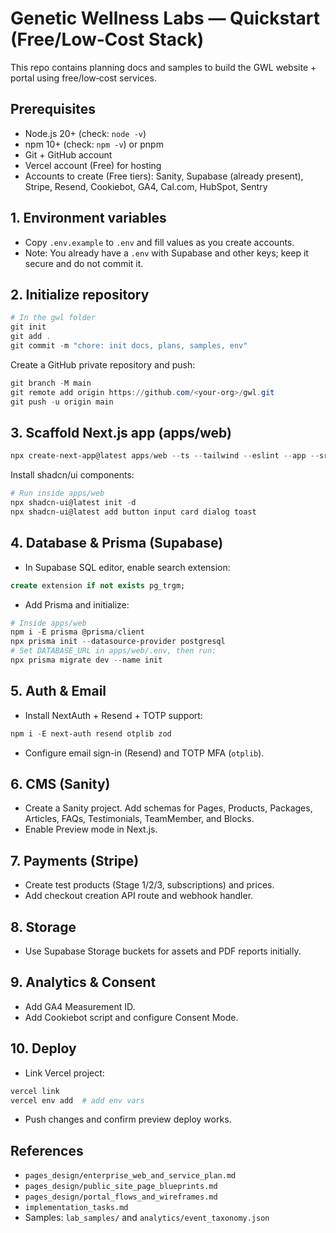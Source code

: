 # Genetic Wellness Labs — Quickstart (Free/Low‑Cost Stack)

This repo contains planning docs and samples to build the GWL website + portal using free/low‑cost services.

## Prerequisites
- Node.js 20+ (check: `node -v`)
- npm 10+ (check: `npm -v`) or pnpm
- Git + GitHub account
- Vercel account (Free) for hosting
- Accounts to create (Free tiers): Sanity, Supabase (already present), Stripe, Resend, Cookiebot, GA4, Cal.com, HubSpot, Sentry

## 1. Environment variables
- Copy `.env.example` to `.env` and fill values as you create accounts.
- Note: You already have a `.env` with Supabase and other keys; keep it secure and do not commit it.

## 2. Initialize repository
```powershell
# In the gwl folder
git init
git add .
git commit -m "chore: init docs, plans, samples, env"
```

Create a GitHub private repository and push:
```powershell
git branch -M main
git remote add origin https://github.com/<your-org>/gwl.git
git push -u origin main
```

## 3. Scaffold Next.js app (apps/web)
```powershell
npx create-next-app@latest apps/web --ts --tailwind --eslint --app --src-dir --import-alias "@/*"
```

Install shadcn/ui components:
```powershell
# Run inside apps/web
npx shadcn-ui@latest init -d
npx shadcn-ui@latest add button input card dialog toast
```

## 4. Database & Prisma (Supabase)
- In Supabase SQL editor, enable search extension:
```sql
create extension if not exists pg_trgm;
```
- Add Prisma and initialize:
```powershell
# Inside apps/web
npm i -E prisma @prisma/client
npx prisma init --datasource-provider postgresql
# Set DATABASE_URL in apps/web/.env, then run:
npx prisma migrate dev --name init
```

## 5. Auth & Email
- Install NextAuth + Resend + TOTP support:
```powershell
npm i -E next-auth resend otplib zod
```
- Configure email sign-in (Resend) and TOTP MFA (`otplib`).

## 6. CMS (Sanity)
- Create a Sanity project. Add schemas for Pages, Products, Packages, Articles, FAQs, Testimonials, TeamMember, and Blocks.
- Enable Preview mode in Next.js.

## 7. Payments (Stripe)
- Create test products (Stage 1/2/3, subscriptions) and prices.
- Add checkout creation API route and webhook handler.

## 8. Storage
- Use Supabase Storage buckets for assets and PDF reports initially.

## 9. Analytics & Consent
- Add GA4 Measurement ID.
- Add Cookiebot script and configure Consent Mode.

## 10. Deploy
- Link Vercel project:
```powershell
vercel link
vercel env add  # add env vars
```
- Push changes and confirm preview deploy works.

## References
- `pages_design/enterprise_web_and_service_plan.md`
- `pages_design/public_site_page_blueprints.md`
- `pages_design/portal_flows_and_wireframes.md`
- `implementation_tasks.md`
- Samples: `lab_samples/` and `analytics/event_taxonomy.json`
